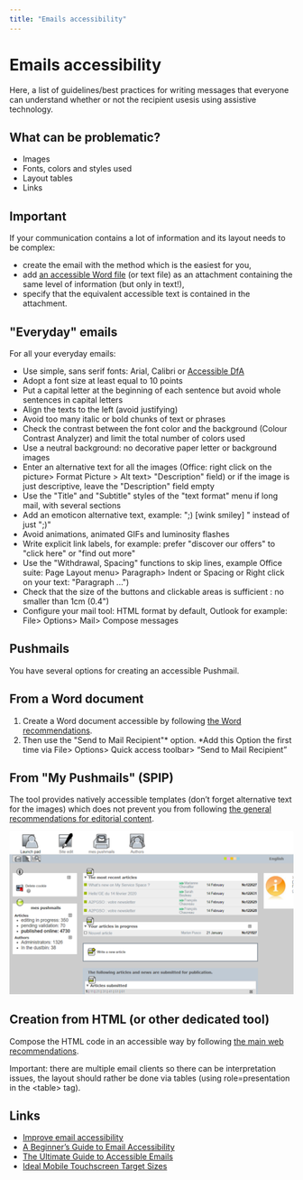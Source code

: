 ```yaml
---
title: "Emails accessibility"
---
```


# Emails accessibility

Here, a list of guidelines/best practices for writing messages that everyone can understand whether or not the recipient usesis using assistive technology.

## What can be problematic?
- Images
- Fonts, colors and styles used
- Layout tables
- Links

## Important

If your communication contains a lot of information and its layout needs to be complex:
- create the email with the method which is the easiest for you,
- add [an accessible Word file](./word-create.html) (or text file) as an attachment containing the same level of information (but only in text!),
- specify that the equivalent accessible text is contained in the attachment.

## "Everyday" emails
For all your everyday emails:
- Use simple, sans serif fonts: Arial, Calibri or [Accessible DfA](http://c-rnt.apf.asso.fr/2019/01/07/accessible-dfa-une-police-open-source-concue-par-orange/)
- Adopt a font size at least equal to 10 points
- Put a capital letter at the beginning of each sentence but avoid whole sentences in capital letters
- Align the texts to the left (avoid justifying)
- Avoid too many italic or bold chunks of text or phrases
- Check the contrast between the font color and the background (Colour Contrast Analyzer) and limit the total number of colors used
- Use a neutral background: no decorative paper letter or background images
- Enter an alternative text for all the images (Office: right click on the picture> Format Picture > Alt text> "Description" field) or if the image is just descriptive, leave the "Description" field empty
- Use the "Title" and "Subtitle" styles of the "text format" menu if long mail, with several sections
- Add an emoticon alternative text, example: ";) [wink smiley] " instead of just ";)"
- Avoid animations, animated GIFs and luminosity flashes
- Write explicit link labels, for example: prefer "discover our offers" to "click here" or "find out more"
- Use the "Withdrawal, Spacing" functions to skip lines, example Office suite: Page Layout menu> Paragraph> Indent or Spacing or Right click on your text: "Paragraph ...")
- Check that the size of the buttons and clickable areas is sufficient : no smaller than 1cm (0.4")
- Configure your mail tool: HTML format by default, Outlook for example: File> Options> Mail> Compose messages

## Pushmails
You have several options for creating an accessible Pushmail.

## From a Word document
1. Create a Word document accessible by following [the Word recommendations](word-create.html).
2. Then use the "Send to Mail Recipient"* option.
*Add this Option the first time via File> Options> Quick access toolbar> “Send to Mail Recipient”

## From "My Pushmails" (SPIP)
The tool provides natively accessible templates (don’t forget alternative text for the images) which does not prevent you from following [the general recommendations for editorial content](editorial.html).

<img alt="My pushmails screenshot" src="images/email1.png">

## Creation from HTML (or other dedicated tool)
Compose the HTML code in an accessible way by following [the main web recommendations](../web_EN/index.html).  

Important: there are multiple email clients so there can be interpretation issues, the layout should rather be done via tables (using role=presentation in the &lt;table&gt; tag).

## Links
- [Improve email accessibility ](https://support.office.com/en-us/article/video-improve-email-accessibility-ebf3730a-18f8-4b57-81d1-730086231775?omkt=en-001&ui=en-US&rs=en-001&ad=US)
- [A Beginner’s Guide to Email Accessibility](https://webdesign.tutsplus.com/tutorials/a-beginners-guide-to-email-accessibility--cms-31240)
- [The Ultimate Guide to Accessible Emails](https://litmus.com/blog/ultimate-guide-accessible-emails)
- [Ideal Mobile Touchscreen Target Sizes](https://www.smashingmagazine.com/2012/02/finger-friendly-design-ideal-mobile-touchscreen-target-sizes/)
